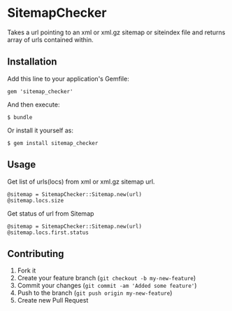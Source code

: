 # SitemapChecker

Takes a url pointing to an xml or xml.gz sitemap or siteindex file and returns array of urls contained within.

## Installation

Add this line to your application's Gemfile:

    gem 'sitemap_checker'

And then execute:

    $ bundle

Or install it yourself as:

    $ gem install sitemap_checker

## Usage

Get list of urls(locs) from xml or xml.gz sitemap url.
    
    @sitemap = SitemapChecker::Sitemap.new(url)
    @sitemap.locs.size

Get status of url from Sitemap

    @sitemap = SitemapChecker::Sitemap.new(url)
    @sitemap.locs.first.status

## Contributing

1. Fork it
2. Create your feature branch (`git checkout -b my-new-feature`)
3. Commit your changes (`git commit -am 'Added some feature'`)
4. Push to the branch (`git push origin my-new-feature`)
5. Create new Pull Request


